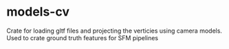 # models-cv
Crate for loading gltf files and projecting the verticies using camera models. Used to crate ground truth features for SFM pipelines
